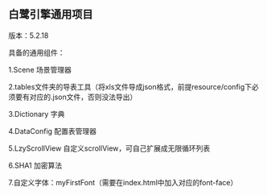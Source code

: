 ## 白鹭引擎通用项目

版本：5.2.18

具备的通用组件：

1.Scene 场景管理器

2.tables文件夹的导表工具（将xls文件导成json格式，前提resource/config下必须要有对应的.json文件，否则没法导出）

3.Dictionary 字典

4.DataConfig 配置表管理器

5.LzyScrollView 自定义scrollView，可自己扩展成无限循环列表

6.SHA1 加密算法

7.自定义字体：myFirstFont（需要在index.html中加入对应的font-face）